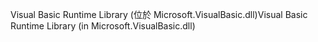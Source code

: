 <span data-ttu-id="e6ee5-101">Visual Basic Runtime Library (位於 Microsoft.VisualBasic.dll)</span><span class="sxs-lookup"><span data-stu-id="e6ee5-101">Visual Basic Runtime Library (in Microsoft.VisualBasic.dll)</span></span>